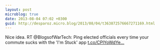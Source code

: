 ```yaml
---
layout: post
microblog: true
date: 2013-08-04 07:02 +0300
guid: http://desparoz.micro.blog/2013/08/04/t363872576667271169.html
---
```

Nice idea. RT @BlogsofWarTech: Ping elected officials every time your commute sucks with the 'I'm Stuck' app [t.co/CPlYoWdYe...](http://t.co/CPlYoWdYeJ)
